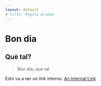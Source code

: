 ```yaml
---
layout: default
# title: Página prueba
---
```


# Bon dia

## Què tal?

> Bon dia, que tal

Esto va a ser un link interno: [An Internal Link](./MarkdownGuidelines.md)
